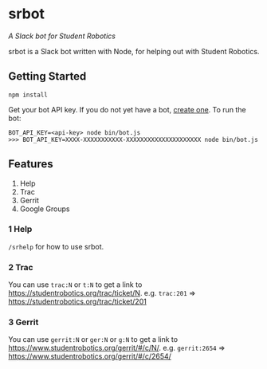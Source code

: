 # srbot

*A Slack bot for Student Robotics*

srbot is a Slack bot written with Node, for helping out with Student Robotics.

## Getting Started

```
npm install
```

Get your bot API key. If you do not yet have a bot, [create one](https://my.slack.com/services/new/bot).
To run the bot:
```
BOT_API_KEY=<api-key> node bin/bot.js
>>> BOT_API_KEY=XXXX-XXXXXXXXXXX-XXXXXXXXXXXXXXXXXXXXX node bin/bot.js
```



## Features

1. Help
2. Trac
3. Gerrit
4. Google Groups


### 1 Help

`/srhelp` for how to use srbot.

### 2 Trac

You can use `trac:N` or `t:N` to get a link to https://studentrobotics.org/trac/ticket/N.
e.g. `trac:201` => https://studentrobotics.org/trac/ticket/201

### 3 Gerrit

You can use `gerrit:N` or `ger:N` or `g:N` to get a link to https://www.studentrobotics.org/gerrit/#/c/N/.
e.g. `gerrit:2654` => https://www.studentrobotics.org/gerrit/#/c/2654/
